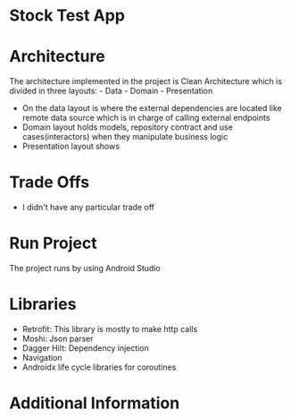 # Stock Test App

# Architecture
The architecture implemented in the project is Clean Architecture which is divided in three layouts:
    - Data
    - Domain
    - Presentation

- On the data layout is where the external dependencies are located like remote data source which is in charge of calling external
  endpoints
- Domain layout holds models, repository contract and use cases(interactors) when they manipulate business logic
- Presentation layout shows 

# Trade Offs

- I didn't have any particular trade off

# Run Project

The project runs by using Android Studio 

# Libraries

- Retrofit: This library is mostly to make http calls
- Moshi: Json parser
- Dagger Hilt: Dependency injection
- Navigation
- Androidx life cycle libraries for coroutines

# Additional Information